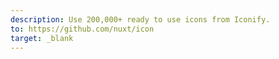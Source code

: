 ```yaml
---
description: Use 200,000+ ready to use icons from Iconify.
to: https://github.com/nuxt/icon
target: _blank
---
```

